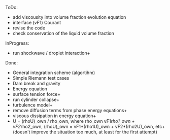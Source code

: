 ToDo:
- add viscousity into volume fraction evolution equation
- interface (vF1) Courant
- revise the code
- check conservation of the liquid volume fraction


InProgress:
- run shockwave / droplet interaction+


Done:
- General integration scheme (algortihm)
- Simple Riemann test cases
- Dam break and gravity
- Energy equation
- surface tension force+
- run cylinder collapse+
- turbulence model+
- remove diffusion terms from phase energy equations+
- viscous dissipation in energy equation+
- U = (rhoU)_own / rho_own, where rho_own vF1*rho1_own + vF2*rho2_own,
(rhoU)_own = vF1*(rho1U)_own + vF2*(rho2U)_own, etc+ (doesn't improve the
situation too much, at least for the first attempt)
